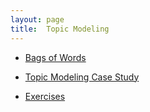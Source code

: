 ```yaml
---
layout: page
title:  Topic Modeling
---
```

* [Bags of Words](/book/topic-modeling/bags-of-words)

* [Topic Modeling Case Study](/book/topic-modeling/topic-modeling-case-study)

* [Exercises](/book/topic-modeling/exercises)